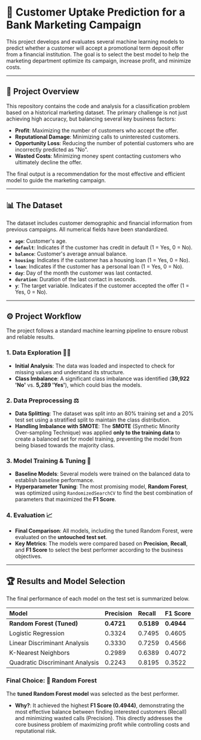 # 🎯 Customer Uptake Prediction for a Bank Marketing Campaign

This project develops and evaluates several machine learning models to predict whether a customer will accept a promotional term deposit offer from a financial institution. The goal is to select the best model to help the marketing department optimize its campaign, increase profit, and minimize costs.

---

## 📂 Project Overview

This repository contains the code and analysis for a classification problem based on a historical marketing dataset. The primary challenge is not just achieving high accuracy, but balancing several key business factors:

* **Profit**: Maximizing the number of customers who accept the offer.
* **Reputational Damage**: Minimizing calls to uninterested customers.
* **Opportunity Loss**: Reducing the number of potential customers who are incorrectly predicted as "No".
* **Wasted Costs**: Minimizing money spent contacting customers who ultimately decline the offer.

The final output is a recommendation for the most effective and efficient model to guide the marketing campaign.

---

## 📊 The Dataset

The dataset includes customer demographic and financial information from previous campaigns. All numerical fields have been standardized.

* **`age`**: Customer's age.
* **`default`**: Indicates if the customer has credit in default (1 = Yes, 0 = No).
* **`balance`**: Customer's average annual balance.
* **`housing`**: Indicates if the customer has a housing loan (1 = Yes, 0 = No).
* **`loan`**: Indicates if the customer has a personal loan (1 = Yes, 0 = No).
* **`day`**: Day of the month the customer was last contacted.
* **`duration`**: Duration of the last contact in seconds.
* **`y`**: The target variable. Indicates if the customer accepted the offer (1 = Yes, 0 = No).

---

## ⚙️ Project Workflow

The project follows a standard machine learning pipeline to ensure robust and reliable results.

### 1. Data Exploration 🕵️‍♀️
* **Initial Analysis**: The data was loaded and inspected to check for missing values and understand its structure.
* **Class Imbalance**: A significant class imbalance was identified (**39,922 'No'** vs. **5,289 'Yes'**), which could bias the models.

### 2. Data Preprocessing ⚖️
* **Data Splitting**: The dataset was split into an 80% training set and a 20% test set using a stratified split to maintain the class distribution.
* **Handling Imbalance with SMOTE**: The **SMOTE** (Synthetic Minority Over-sampling Technique) was applied **only to the training data** to create a balanced set for model training, preventing the model from being biased towards the majority class.

### 3. Model Training & Tuning 🧠
* **Baseline Models**: Several models were trained on the balanced data to establish baseline performance.
* **Hyperparameter Tuning**: The most promising model, **Random Forest**, was optimized using `RandomizedSearchCV` to find the best combination of parameters that maximized the **F1 Score**.

### 4. Evaluation 📈
* **Final Comparison**: All models, including the tuned Random Forest, were evaluated on the **untouched test set**.
* **Key Metrics**: The models were compared based on **Precision**, **Recall**, and **F1 Score** to select the best performer according to the business objectives.

---

## 🏆 Results and Model Selection

The final performance of each model on the test set is summarized below.

| Model                      | Precision | Recall | F1 Score |
| :------------------------- | :-------- | :----- | :------- |
| **Random Forest (Tuned)** | **0.4721** | **0.5189** | **0.4944** |
| Logistic Regression        | 0.3324    | 0.7495 | 0.4605   |
| Linear Discriminant Analysis | 0.3330    | 0.7259 | 0.4566   |
| K-Nearest Neighbors        | 0.2989    | 0.6389 | 0.4072   |
| Quadratic Discriminant Analysis| 0.2243    | 0.8195 | 0.3522   |

### Final Choice: 🥇 **Random Forest**

The **tuned Random Forest model** was selected as the best performer.

* **Why?**: It achieved the highest **F1 Score (0.4944)**, demonstrating the most effective balance between finding interested customers (Recall) and minimizing wasted calls (Precision). This directly addresses the core business problem of maximizing profit while controlling costs and reputational risk.
